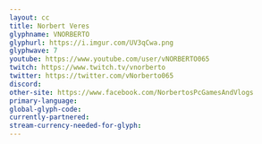 ```yaml
---
layout: cc
title: Norbert Veres
glyphname: VNORBERTO
glyphurl: https://i.imgur.com/UV3qCwa.png
glyphwave: 7
youtube: https://www.youtube.com/user/vNORBERTO065
twitch: https://www.twitch.tv/vnorberto
twitter: https://twitter.com/vNorberto065
discord: 
other-site: https://www.facebook.com/NorbertosPcGamesAndVlogs
primary-language: 
global-glyph-code: 
currently-partnered: 
stream-currency-needed-for-glyph: 
---
```


